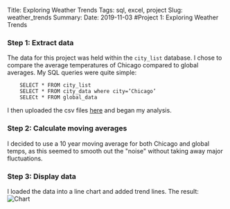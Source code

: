 Title: Exploring Weather Trends
Tags: sql, excel, project
Slug: weather_trends
Summary:
Date: 2019-11-03
#Project 1: Exploring Weather Trends
### Step 1: Extract data
The data for this project was held within the `city_list` database. I chose to compare the average temperatures of Chicago compared to global averages. My SQL queries were quite simple:
```
	SELECT * FROM city_list
	SELECT * FROM city_data where city=’Chicago’
	SELECt * FROM global_data
```
I then uploaded the csv files [here](https://docs.google.com/spreadsheets/d/1X47j_FE1cy8g1UpGpGc_GJoBp3aPhkCRWGyTGW3VGNY/edit?usp=sharing "Exploring Weather Trends") and began my analysis.
### Step 2: Calculate moving averages
I decided to use a 10 year moving average for both Chicago and global temps, as this seemed to smooth out the "noise" without taking away major fluctuations.
### Step 3: Display data
I loaded the data into a line chart and added trend lines.
The result:  
![Chart]({filename}/images/temp.png)
